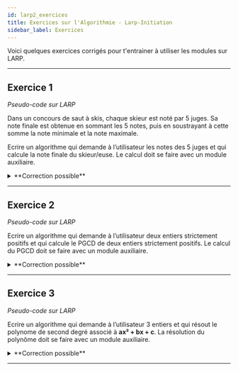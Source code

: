 ```yaml
---
id: larp2_exercices
title: Exercices sur l'Algorithmie - Larp-Initiation
sidebar_label: Exercices
---
```


Voici quelques exercices corrigés pour t'entrainer à utiliser les modules sur LARP.

---

## Exercice 1

_Pseudo-code sur LARP_

Dans un concours de saut à skis, chaque skieur est noté par 5 juges. Sa note finale est obtenue en sommant les 5 notes, puis en soustrayant à cette somme la note minimale et la note maximale.

Ecrire un algorithme qui demande à l’utilisateur les notes des 5 juges et qui calcule la note finale du skieur/euse. Le calcul doit se faire avec un module auxiliaire.

<details>
<summary>**Correction possible**</summary>

**Module SKINOTE**

<img src="./assets/larp_2_exercice_1_1.png" alt="formule" width="600"/>

[Explications en video](lien_vers_la_video)

**Module Principal**

Ce module est plus ou moins similaire pour toutes les réponses possibles. Tout dépend de la quantité d’informations que l’on souhaite afficher à l’utilisateur.

<img src="./assets/larp_2_exercice_1_2.png" alt="formule" width="600"/>

[Explications en video](lien_vers_la_video)

</details>

---

## Exercice 2

_Pseudo-code sur LARP_

Ecrire un algorithme qui demande à l’utilisateur deux entiers strictement positifs et qui calcule le PGCD de deux entiers strictement positifs. Le calcul du PGCD doit se faire avec un module auxiliaire.

<details>
<summary>**Correction possible**</summary>

**Module PGCD**

Le module PGCD peut être écrit de différentes manières selon l’algorithme que l’on utilise. Ici est présenté l’algorithme d’Euclide qui est le plus utilisé pour ce calcul.

<img src="./assets/larp_2_exercice_2_1.png" alt="formule" width="600"/>

[Explications en video](lien_vers_la_video)

**Module Principal**

Ce module est plus ou moins similaire pour toutes les réponses possibles. Tout dépend de la quantité d’informations que l’on souhaite afficher à l’utilisateur.

<img src="./assets/larp_2_exercice_2_2.png" alt="formule" width="600"/>

[Explications en video](lien_vers_la_video)

</details>

---

## Exercice 3

_Pseudo-code sur LARP_

Ecrire un algorithme qui demande à l’utilisateur 3 entiers et qui résout le polynome de second degré associé à **ax² + bx + c**. La résolution du polynôme doit se faire avec un module auxiliaire.

<details>
<summary>**Correction possible**</summary>

**Module POLY**

Le module POLY peut être écrit de différentes manières selon l’algorithme que l’on utilise. Ici on affiche également quand il n'y a pas de solution réelles.

<img src="./assets/larp_2_exercice_3_1.png" alt="formule" width="600"/>

[Explications en video](lien_vers_la_video)

**Module Principal**

Ce module est plus ou moins similaire pour toutes les réponses possibles. Tout dépend de la quantité d’informations que l’on souhaite afficher à l’utilisateur.

<img src="./assets/larp_2_exercice_3_2.png" alt="formule" width="600"/>

[Explications en video](lien_vers_la_video)

</details>

---
